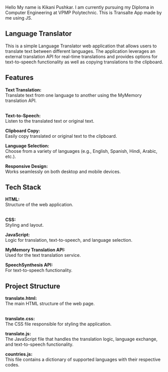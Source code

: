 Hello My name is Kikani Pushkar.
I am currently pursuing my Diploma in Computer Engineering at VPMP Polytechnic.
This is Transalte App made by me using JS.

<h2>Language Translator</h2>
This is a simple Language Translator web application that allows users to translate text between different languages. The application leverages an external translation API for real-time translations and provides options for text-to-speech functionality as well as copying translations to the clipboard.

<h2>Features</h2>
<b>Text Translation:</b> <br>
Translate text from one language to another using the MyMemory translation API.<br><br>

<b>Text-to-Speech:</b> <br>
Listen to the translated text or original text.<br>

<b>Clipboard Copy:</b> <br>
Easily copy translated or original text to the clipboard.<br>

<b>Language Selection:</b> <br>
Choose from a variety of languages (e.g., English, Spanish, Hindi, Arabic, etc.).<br>

<b>Responsive Design:</b> <br>
Works seamlessly on both desktop and mobile devices.<br>

<h2>Tech Stack</h2>
<b>HTML:</b> <br>
Structure of the web application.<br><br>

<b>CSS:</b> <br>
Styling and layout.<br>

<b>JavaScript:</b> <br>
Logic for translation, text-to-speech, and language selection.<br>

<b>MyMemory Translation API:</b> <br>
Used for the text translation service.<br>

<b>SpeechSynthesis API:</b> <br>
For text-to-speech functionality.<br>

<h2>Project Structure</h2>
<b>translate.html:</b> <br>
The main HTML structure of the web page.<br><br>

<b>translate.css:</b> <br>
The CSS file responsible for styling the application.<br>

<b>translate.js:</b> <br>
The JavaScript file that handles the translation logic, language exchange, and text-to-speech functionality.<br>

<b>countries.js: </b> <br>
This file contains a dictionary of supported languages with their respective codes.<br>
